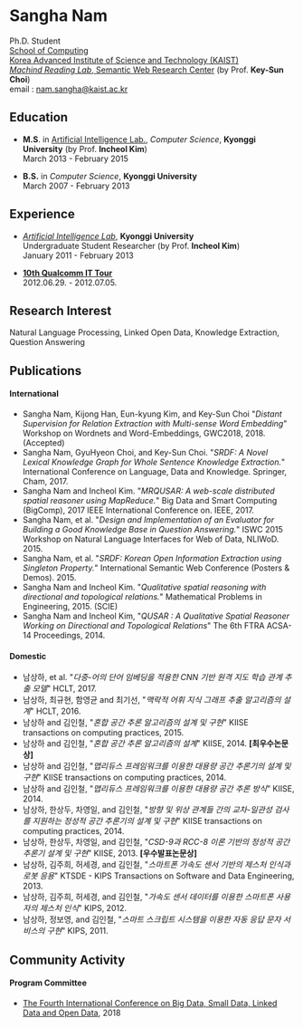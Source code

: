 Sangha Nam
================

Ph.D. Student <br>
[School of Computing](http://www.cs.kaist.ac.kr) <br>
[Korea Advanced Institute of Science and Technology (KAIST)](http://www.kaist.ac.kr) <br>
[*Machind Reading Lab*, Semantic Web Research Center](http://semanticweb.kaist.ac.kr) (by Prof. **Key-Sun Choi**) <br>
email : nam.sangha@kaist.ac.kr


Education
---------------
- **M.S**. in [Artificial Intelligence Lab.](http://ailab.kyonggi.ac.kr), *Computer Science*, **Kyonggi University** (by Prof. **Incheol Kim**)<br>
March 2013 - February 2015

- **B.S.** in *Computer Science*, **Kyonggi University**<br>
March 2007 - February 2013

Experience
---------------
- [*Artificial Intelligence Lab*](http://ailab.kyonggi.ac.kr), **Kyonggi University** <br>
Undergraduate Student Researcher (by Prof. **Incheol Kim**) <br>
January 2011 - February 2013

- [**10th Qualcomm IT Tour**](http://www.qcitour.co.kr) <br>
2012.06.29. - 2012.07.05.

Research Interest
---------------
Natural Language Processing, Linked Open Data, Knowledge Extraction, Question Answering

Publications
---------------
#### International
- Sangha Nam, Kijong Han, Eun-kyung Kim, and Key-Sun Choi "*Distant Supervision for Relation Extraction  with Multi-sense Word Embedding*" Workshop on Wordnets and Word-Embeddings, GWC2018, 2018. (Accepted)
- Sangha Nam, GyuHyeon Choi, and Key-Sun Choi. "*SRDF: A Novel Lexical Knowledge Graph for Whole Sentence Knowledge Extraction.*" International Conference on Language, Data and Knowledge. Springer, Cham, 2017.
- Sangha Nam and Incheol Kim. "*MRQUSAR: A web-scale distributed spatial reasoner using MapReduce.*" Big Data and Smart Computing (BigComp), 2017 IEEE International Conference on. IEEE, 2017.
- Sangha Nam, et al. "*Design and Implementation of an Evaluator for Building a Good Knowledge Base in Question Answering.*" ISWC 2015 Workshop on Natural Language Interfaces for Web of Data, NLIWoD. 2015.
- Sangha Nam, et al. "*SRDF: Korean Open Information Extraction using Singleton Property.*" International Semantic Web Conference (Posters & Demos). 2015.
- Sangha Nam  and Incheol Kim. "*Qualitative spatial reasoning with directional and topological relations.*" Mathematical Problems in Engineering, 2015. (SCIE)
- Sangha Nam and Incheol Kim, "*QUSAR : A Qualitative Spatial Reasoner Working on Directional and Topological Relations*" The 6th FTRA ACSA-14 Proceedings, 2014.

#### Domestic
- 남상하, et al. "*다중-어의 단어 임베딩을 적용한 CNN 기반 원격 지도 학습 관계 추출 모델*" HCLT, 2017.
- 남상하, 최규현, 함영균 and 최기선, "*맥락적 어휘 지식 그래프 추출 알고리즘의 설계*" HCLT, 2016.
- 남상하 and 김인철, "*혼합 공간 추론 알고리즘의 설계 및 구현*" KIISE transactions on computing practices, 2015.
- 남상하 and 김인철, "*혼합 공간 추론 알고리즘의 설계*" KIISE, 2014. **[최우수논문상]**
- 남상하 and 김인철, "*맵리듀스 프레임워크를 이용한 대용량 공간 추론기의 설계 및 구현*" KIISE transactions on computing practices, 2014.
- 남상하 and 김인철, "*맵리듀스 프레임워크를 이용한 대용량 공간 추론 방식*" KIISE, 2014.
- 남상하, 한상두, 차영일, and 김인철, "*방향 및 위상 관계들 간의 교차-일관성 검사를 지원하는 정성적 공간 추론기의 설계 및 구현*" KIISE transactions on computing practices, 2014.
- 남상하, 한상두, 차영일, and 김인철, "*CSD-9과 RCC-8 이론 기반의 정성적 공간 추론기 설계 및 구현*" KIISE, 2013. **[우수발표논문상]**
- 남상하, 김주희, 허세경, and 김인철, "*스마트폰 가속도 센서 기반의 제스처 인식과 로봇 응용*" KTSDE - KIPS Transactions on Software and Data Engineering, 2013.
- 남상하, 김주희, 허세경, and 김인철, "*가속도 센서 데이터를 이용한 스마트폰 사용자의 제스처 인식*" KIPS, 2012.
- 남상하, 정보영, and 김인철, "*스마트 스크립트 시스템을 이용한 자동 응답 문자 서비스의 구현*" KIPS, 2011.


Community Activity
---------------
#### Program Committee
- [The Fourth International Conference on Big Data, Small Data, Linked Data and Open Data](http://www.iaria.org/conferences2018/ALLDATA18.html), 2018
